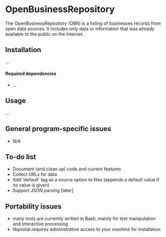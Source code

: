 # OpenBusinessRepository
The OpenBusinessRepository (OBR) is a listing of businesses records from open data sources. It includes only data or information that was already available to the public on the Internet.

## Installation

...

#### Required dependencies

- ...

## Usage

...

## General program-specific issues
  - N/A

## To-do list
  - Document (and clean up) code and current features
  - Collect URLs for data
  - Add 'default' tag as a source option to files (appends a default value if no value is given)
  - Support JSON parsing [later]

## Portability issues
  - many tools are currently written in Bash, mainly for text manipulation and interactive processing 
  - libpostal requires administrative access to your machine for installation
